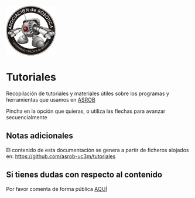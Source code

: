 [![asrob-uc3m logo](assets/asrob-135x135.png)](https://asrob.uc3m.es)

# Tutoriales

Recopilación de tutoriales y materiales útiles sobre los programas y herramientas que usamos en [ASROB](https://asrob.uc3m.es)

Pincha en la opción que quieras, o utiliza las flechas para avanzar secuencialmente

## Notas adicionales

El contenido de esta documentación se genera a partir de ficheros alojados en: <https://github.com/asrob-uc3m/tutoriales>

## Si tienes dudas con respecto al contenido

Por favor comenta de forma pública [AQUÍ](https://github.com/asrob-uc3m/tutoriales/issues/new)
